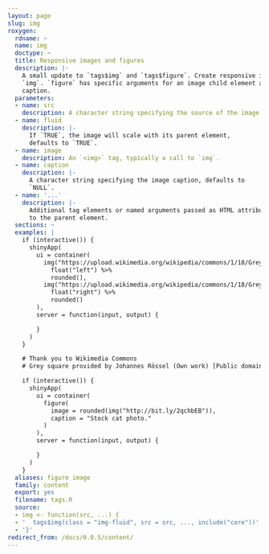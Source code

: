 ```yaml
---
layout: page
slug: img
roxygen:
  rdname: ~
  name: img
  doctype: ~
  title: Responsive images and figures
  description: |-
    A small update to `tags$img` and `tags$figure`. Create responsive images with
    `img`. `figure` has specific arguments for an image child element and image
    caption.
  parameters:
  - name: src
    description: A character string specifying the source of the image.
  - name: fluid
    description: |-
      If `TRUE`, the image will scale with its parent element,
      defaults to `TRUE`.
  - name: image
    description: An `<img>` tag, typically a call to `img`.
  - name: caption
    description: |-
      A character string specifying the image caption, defaults to
      `NULL`.
  - name: '...'
    description: |-
      Additional tag elements or named arguments passed as HTML attributes
      to the parent element.
  sections: ~
  examples: |
    if (interactive()) {
      shinyApp(
        ui = container(
          img("https://upload.wikimedia.org/wikipedia/commons/1/18/Grey_Square.svg") %>%
            float("left") %>%
            rounded(),
          img("https://upload.wikimedia.org/wikipedia/commons/1/18/Grey_Square.svg") %>%
            float("right") %>%
            rounded()
        ),
        server = function(input, output) {

        }
      )
    }

    # Thank you to Wikimedia Commons
    # Grey square provided by Johannes Rössel (Own work) [Public domain]

    if (interactive()) {
      shinyApp(
        ui = container(
          figure(
            image = rounded(img("http://bit.ly/2qchbEB")),
            caption = "Stock cat photo."
          )
        ),
        server = function(input, output) {

        }
      )
    }
  aliases: figure image
  family: content
  export: yes
  filename: tags.R
  source:
  - img <- function(src, ...) {
  - '  tags$img(class = "img-fluid", src = src, ..., include("core"))'
  - '}'
redirect_from: /docs/0.0.5/content/
---
```

